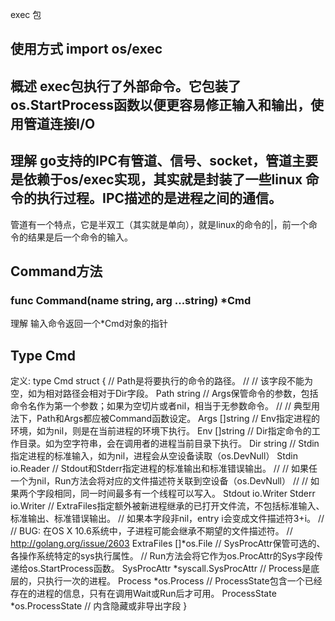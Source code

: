 exec 包
## 使用方式 import os/exec
## 概述 exec包执行了外部命令。它包装了os.StartProcess函数以便更容易修正输入和输出，使用管道连接I/O
## 理解 go支持的IPC有管道、信号、socket，管道主要是依赖于os/exec实现，其实就是封装了一些linux 命令的执行过程。IPC描述的是进程之间的通信。
管道有一个特点，它是半双工（其实就是单向），就是linux的命令的|，前一个命令的结果是后一个命令的输入。
## Command方法
### func Command(name string, arg ...string) *Cmd
理解 输入命令返回一个*Cmd对象的指针

## Type Cmd
定义:
type Cmd struct {
    // Path是将要执行的命令的路径。
    //
    // 该字段不能为空，如为相对路径会相对于Dir字段。
    Path string
    // Args保管命令的参数，包括命令名作为第一个参数；如果为空切片或者nil，相当于无参数命令。
    //
    // 典型用法下，Path和Args都应被Command函数设定。
    Args []string
    // Env指定进程的环境，如为nil，则是在当前进程的环境下执行。
    Env []string
    // Dir指定命令的工作目录。如为空字符串，会在调用者的进程当前目录下执行。
    Dir string
    // Stdin指定进程的标准输入，如为nil，进程会从空设备读取（os.DevNull）
    Stdin io.Reader
    // Stdout和Stderr指定进程的标准输出和标准错误输出。
    //
    // 如果任一个为nil，Run方法会将对应的文件描述符关联到空设备（os.DevNull）
    //
    // 如果两个字段相同，同一时间最多有一个线程可以写入。
    Stdout io.Writer
    Stderr io.Writer
    // ExtraFiles指定额外被新进程继承的已打开文件流，不包括标准输入、标准输出、标准错误输出。
    // 如果本字段非nil，entry i会变成文件描述符3+i。
    //
    // BUG: 在OS X 10.6系统中，子进程可能会继承不期望的文件描述符。
    // http://golang.org/issue/2603
    ExtraFiles []*os.File
    // SysProcAttr保管可选的、各操作系统特定的sys执行属性。
    // Run方法会将它作为os.ProcAttr的Sys字段传递给os.StartProcess函数。
    SysProcAttr *syscall.SysProcAttr
    // Process是底层的，只执行一次的进程。
    Process *os.Process
    // ProcessState包含一个已经存在的进程的信息，只有在调用Wait或Run后才可用。
    ProcessState *os.ProcessState
    // 内含隐藏或非导出字段
}
